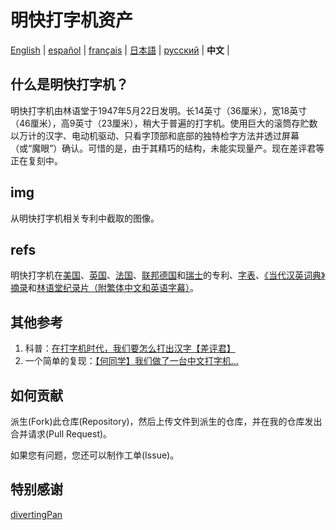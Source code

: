 # 明快打字机资产

[English](https://github.com/ExpedicHabbet/MingkwaiAssets/blob/main/README.md) |
[español](https://github.com/ExpedicHabbet/MingkwaiAssets/blob/main/LEEME.md) |
[français](https://github.com/ExpedicHabbet/MingkwaiAssets/blob/main/LISEZMOI.md) |
[日本語](https://github.com/ExpedicHabbet/MingkwaiAssets/blob/main/README-JA.md) |
[русский](https://github.com/ExpedicHabbet/MingkwaiAssets/blob/main/README-RU.md) |
__中文__ |

## 什么是明快打字机？

明快打字机由林语堂于1947年5月22日发明。长14英寸（36厘米），宽18英寸（46厘米），高9英寸（23厘米），稍大于普遍的打字机。使用巨大的滚筒存贮数以万计的汉字、电动机驱动、只看字顶部和底部的独特检字方法并透过屏幕（或“魔眼”）确认。可惜的是，由于其精巧的结构，未能实现量产。现在差评君等正在复刻中。

## img

从明快打字机相关专利中截取的图像。

## refs

明快打字机在[美](https://github.com/ExpedicHabbet/MingkwaiAssets/blob/main/refs/US2613795A.pdf)[国](https://github.com/ExpedicHabbet/MingkwaiAssets/blob/main/refs/US2613794A.pdf)、[英国](https://github.com/ExpedicHabbet/MingkwaiAssets/blob/main/refs/GB711462A.pdf)、[法国](https://github.com/ExpedicHabbet/MingkwaiAssets/blob/main/refs/FR984303A.pdf)、[联邦德国](https://github.com/ExpedicHabbet/MingkwaiAssets/blob/main/refs/DE922774C.pdf)和[瑞士](https://github.com/ExpedicHabbet/MingkwaiAssets/blob/main/refs/CH327313A.pdf)的专利、[字表](https://github.com/ExpedicHabbet/MingkwaiAssets/blob/main/refs/字表·明快華文打字機.pdf)、[《当代汉英词典》摘录](https://github.com/ExpedicHabbet/MingkwaiAssets/blob/main/refs/林語堂《當代漢英詞典》摘錄.pdf)和[林语堂纪录片（附繁体中文和英语字幕）](https://github.com/ExpedicHabbet/MingkwaiAssets/blob/main/refs/林語堂紀錄片(1985年).mp4)。

## 其他参考

1. 科普：[在打字机时代，我们要怎么打出汉字【差评君】](https://www.bilibili.com/video/BV1eM4y1w7JF/)
2. 一个简单的复现：[【何同学】我们做了一台中文打字机...](https://www.bilibili.com/video/BV1Sk4y1471G/)

## 如何贡献

派生(Fork)此仓库(Repository)，然后上传文件到派生的仓库，并在我的仓库发出合并请求(Pull Request)。

如果您有问题，您还可以制作工单(Issue)。

## 特别感谢

[divertingPan](https://github.com/divertingPan)